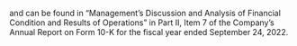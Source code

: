 and can be found in “Management’s Discussion and Analysis of Financial Condition and Results of Operations” in Part II, Item
7 of the Company’s Annual Report on Form 10-K for the fiscal year ended September 24, 2022.